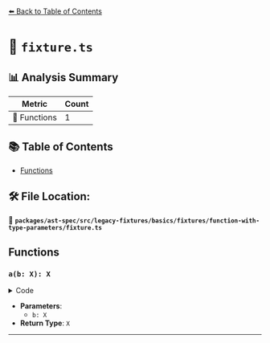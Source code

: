 [⬅️ Back to Table of Contents](../../../../../../../index.md)

# 📄 `fixture.ts`

## 📊 Analysis Summary

| Metric | Count |
|--------|-------|
| 🔧 Functions | 1 |

## 📚 Table of Contents

- [Functions](#functions)

## 🛠️ File Location:
📂 **`packages/ast-spec/src/legacy-fixtures/basics/fixtures/function-with-type-parameters/fixture.ts`**

## Functions

### `a(b: X): X`

<details><summary>Code</summary>

```ts
function a<X>(b: X): X {
  return b;
}
```
</details>

- **Parameters**:
  - `b: X`
- **Return Type**: `X`

---